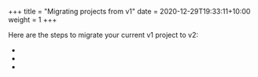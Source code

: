 +++
title = "Migrating projects from v1"
date = 2020-12-29T19:33:11+10:00
weight = 1
+++

Here are the steps to migrate your current v1 project to v2:

  * 
  *
  *